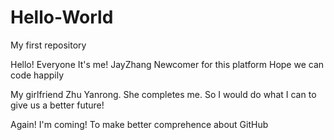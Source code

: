 # Hello-World
My first repository


Hello! Everyone 
It's me! JayZhang
Newcomer for this platform
Hope we can code happily

My girlfriend Zhu Yanrong.
She completes me.
So I would do what I can to give us a better future!

Again! I'm coming! To make better comprehence about GitHub
